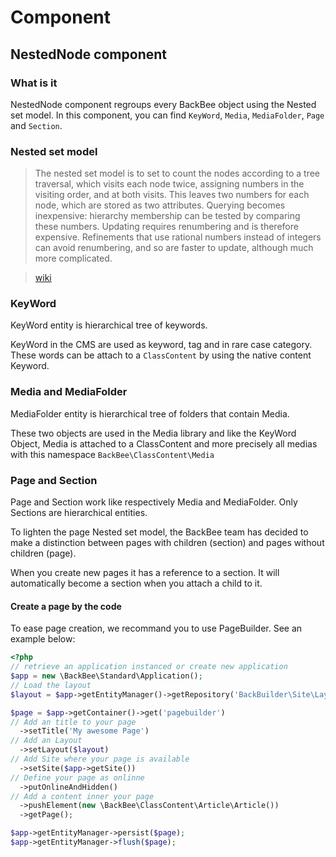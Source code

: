 # Component

## NestedNode component

### What is it

NestedNode component regroups every BackBee object using the Nested set model. In this component, you can find ``KeyWord``, ``Media``, ``MediaFolder``, ``Page`` and ``Section``.

### Nested set model

> The nested set model is to set to count the nodes according to a tree traversal, which visits each node twice, assigning numbers in the visiting order, and at both visits. This leaves two numbers for each node, which are stored as two attributes. Querying becomes inexpensive: hierarchy membership can be tested by comparing these numbers. Updating requires renumbering and is therefore expensive. Refinements that use rational numbers instead of integers can avoid renumbering, and so are faster to update, although much more complicated.

> [wiki](https://en.wikipedia.org/wiki/Nested_set_model)

### KeyWord

KeyWord entity is hierarchical tree of keywords.

KeyWord in the CMS are used as keyword, tag and in rare case category. These words can be attach to a `ClassContent` by using the native content Keyword.


### Media and MediaFolder

MediaFolder entity is hierarchical tree of folders that contain Media.

These two objects are used in the Media library and like the KeyWord Object, Media is attached to a ClassContent and more precisely all medias with this namespace `BackBee\ClassContent\Media`


### Page and Section

Page and Section work like respectively Media and MediaFolder. Only Sections are hierarchical entities.

To lighten the page Nested set model, the BackBee team has decided to make a distinction between pages with children (section) and pages without children (page).

When you create new pages it has a reference to a section. It will automatically become a section when you attach a child to it.

#### Create a page by the code

To ease page creation, we recommand you to use PageBuilder. See an example below:

```php
<?php
// retrieve an application instanced or create new application
$app = new \BackBee\Standard\Application();
// Load the layout
$layout = $app->getEntityManager()->getRepository('BackBuilder\Site\Layout')->findBy(['label' => 'Home']);

$page = $app->getContainer()->get('pagebuilder')
// Add an title to your page
  ->setTitle('My awesome Page')
// Add an Layout
  ->setLayout($layout)
// Add Site where your page is available
  ->setSite($app->getSite())
// Define your page as onlinne
  ->putOnlineAndHidden()
// Add a content inner your page
  ->pushElement(new \BackBee\ClassContent\Article\Article())
  ->getPage();

$app->getEntityManager->persist($page);
$app->getEntityManager->flush($page);
```
